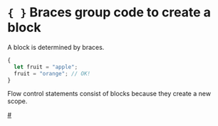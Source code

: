 # `{ }` Braces group code to create a block

A block is determined by braces.

```javascript
{
  let fruit = "apple";
  fruit = "orange"; // OK!
}
```

Flow control statements consist of blocks because they create a new scope.

[#](../var/let/scope.md)
